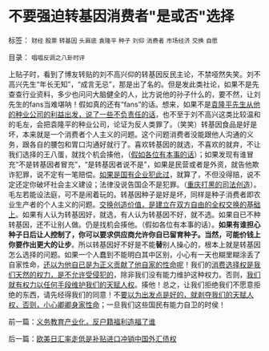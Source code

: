 # 不要强迫转基因消费者&quot;是或否&quot;选择

标签： `财经` `股票` `转基因` `头肩底` `袁隆平` `种子` `刘仰` `消费者` `市场经济` `交换` `自愿` 

目录： `唱唱反调之八卦时评`

上贴子时，看到了博友转贴的刘不高兴仰的转基因反民主论，不禁哑然失笑。刘不高兴先生“年长无知”，“成言无忌”，那是出了名的。但是发此类社论，如果不是先查查行业资料，多少也问问大脑健全的人，比方说他的孙子什么的，要不然，让刘先生的fans当难堪呐！假如真的还有“fans”的话。想来，如果不是[袁隆平先生从他的种业公司的利益出发，说了一些不负责任的话](../../../2010/3/5/权威同样有胡说八道的平等权力.md)，也不至于刘不高兴这类比较温和的毛左，会把袁隆平的种业公司，论证为反人类罪了。（笑笑）转基因食品是好是坏，本来就是一个消费者个人主义的问题。这个问题消费者没能跟他人沟通的义务，跟各自的腰包和胃口沟通好就行了。喜欢转基因的就选，不喜欢的就弃，不让我们选择的王八蛋，就找个机会揍他，（[假如各位有本事的话](../../../2010/5/12/法治什么条件下是合理的？是低成本的？.md)）；如果发现有谁冒充“不是转基因者冒充”，“是转基因者说不是”，如果是民营或者是外资，就告他欺诈犯罪，说不定有一笔赔偿。[如果是国有企业犯此过](../../../2010/1/27/中国的国企因为产权混乱而不可细分激励.md)，就算了，不但没得赔，说不定还定你破坏社会主义建设；法律没说告国企不是犯罪。（[重庆打黑的司法创造](../../../2009/10/28/争食头口汤是高风险的业务.md)）。毛左若能设法庭，可不是闹着玩的。转基因种子是好是坏，同样是种子消费者即农业生产者的个人主义的问题。[交换创造价值，是建立在双方自由的全权交换的基础上](../../../2009/2/5/市场经济的自由交换原则不容争辩.md)。如果有人认为转基因好，就选，有人认为转基因不好，就不选。如果自已不种转基因，还不让别人做。仍是找机会揍他。（假如各位有本事的话）。**如果有谁担心种子日后让人控制了，你可以要求供应商允许你自已留育种子。当然，可能价钱上你要作出更大的让步**。所以转基因好不好是不能**替**别人操心的，根本上就是转基因怎么选择的问题。如果一个人蠢到不能明白其中区别，小心有一天也糊里糊涂丢了自家性命，[还以为他自已是为正义贡献了他自家的性命呢](../../../2009/11/14/正义感也可以变得非常可怕.md)！我们的[消费选择权是我们天然的权力，是不允许受侵犯的](../../../2010/5/17/人权是识别极左伪装的金标准.md)，除非我们没有能力维护这种权力。否则，[我们就有权力以任何手段维护我们的天赋人权](../../../2010/5/12/法治什么条件下是合理的？是低成本的？.md)。揍他！总之，让我们拒绝我们不愿意拒绝的东西，请先经得我们的同意！不[要以为出发点是好的，就剥夺我们的天赋人权，否则，小心卿卿身家性命](../../../2010/5/27/进化论没有道德的概念；科学没有道德的园地.md)；一旦我们这些国民有能力自卫的时侯！

前一篇：[义务教育产业化，反户籍福利造福了谁](../../../2010/5/27/义务教育产业化，反户籍福利造福了谁.md)

后一篇：[欧美日汇率走低是补贴进口冲销中国外汇债权](../../../2010/5/28/欧美日汇率走低是补贴进口冲销中国外汇债权.md)